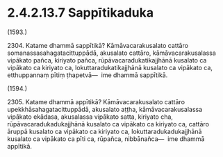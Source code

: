 

# 2.4.2.13.7 Sappītikaduka






(1593.)

2304\. Katame dhammā sappītikā? Kāmāvacarakusalato cattāro somanassasahagatacittuppādā, akusalato cattāro, kāmāvacarakusalassa vipākato pañca, kiriyato pañca, rūpāvacaradukatikajjhānā kusalato ca vipākato ca kiriyato ca, lokuttaradukatikajjhānā kusalato ca vipākato ca, etthuppannaṃ pītiṃ ṭhapetvā—  ime dhammā sappītikā.

(1594.)

2305\. Katame dhammā appītikā? Kāmāvacarakusalato cattāro upekkhāsahagatacittuppādā, akusalato aṭṭha, kāmāvacarakusalassa vipākato ekādasa, akusalassa vipākato satta, kiriyato cha, rūpāvacaradukadukajjhānā kusalato ca vipākato ca kiriyato ca, cattāro āruppā kusalato ca vipākato ca kiriyato ca, lokuttaradukadukajjhānā kusalato ca vipākato ca pīti ca, rūpañca, nibbānañca—  ime dhammā appītikā.



